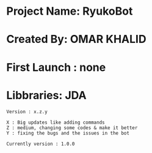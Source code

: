 # Project Name: RyukoBot
# Created By: OMAR KHALID
# First Launch : none

# Libbraries: JDA 

```
Version : x.z.y

X : Big updates like adding commands
Z : medium, changing some codes & make it better
Y : fixing the bugs and the issues in the bot

Currently version : 1.0.0
```

